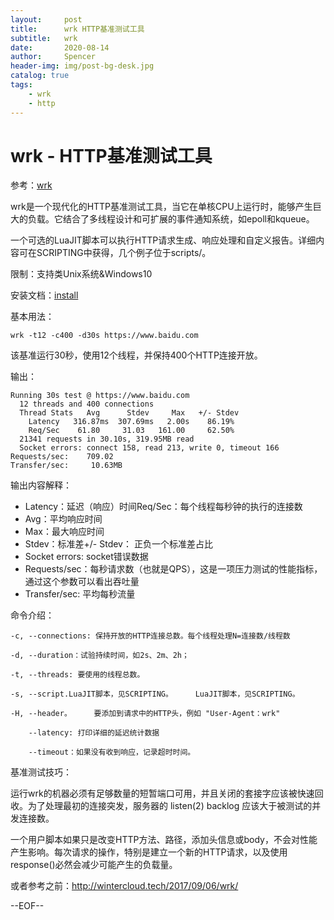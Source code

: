```yaml
---
layout:     post
title:      wrk HTTP基准测试工具
subtitle:   wrk
date:       2020-08-14
author:     Spencer
header-img: img/post-bg-desk.jpg
catalog: true
tags:
    - wrk
    - http
---
```


# wrk - HTTP基准测试工具
参考：[wrk](https://github.com/wg/wrk)

wrk是一个现代化的HTTP基准测试工具，当它在单核CPU上运行时，能够产生巨大的负载。它结合了多线程设计和可扩展的事件通知系统，如epoll和kqueue。

一个可选的LuaJIT脚本可以执行HTTP请求生成、响应处理和自定义报告。详细内容可在SCRIPTING中获得，几个例子位于scripts/。

限制：支持类Unix系统&Windows10

安装文档：[install](https://github.com/wg/wrk/wiki)

基本用法：

```
wrk -t12 -c400 -d30s https://www.baidu.com
```

该基准运行30秒，使用12个线程，并保持400个HTTP连接开放。

输出：

```
Running 30s test @ https://www.baidu.com
  12 threads and 400 connections
  Thread Stats   Avg      Stdev     Max   +/- Stdev
    Latency   316.87ms  307.69ms   2.00s    86.19%
    Req/Sec    61.80     31.03   161.00     62.50%
  21341 requests in 30.10s, 319.95MB read
  Socket errors: connect 158, read 213, write 0, timeout 166
Requests/sec:    709.02
Transfer/sec:     10.63MB
```

输出内容解释：

* Latency：延迟（响应）时间Req/Sec：每个线程每秒钟的执行的连接数
* Avg：平均响应时间
* Max：最大响应时间
* Stdev：标准差+/- Stdev： 正负一个标准差占比
* Socket errors: socket错误数据
* Requests/sec：每秒请求数（也就是QPS），这是一项压力测试的性能指标，通过这个参数可以看出吞吐量
* Transfer/sec: 平均每秒流量

命令介绍：

```
-c, --connections: 保持开放的HTTP连接总数。每个线程处理N=连接数/线程数

-d, --duration：试验持续时间，如2s、2m、2h；

-t, --threads: 要使用的线程总数。

-s, --script.LuaJIT脚本，见SCRIPTING。     LuaJIT脚本，见SCRIPTING。

-H, --header。     要添加到请求中的HTTP头，例如 "User-Agent：wrk"

    --latency: 打印详细的延迟统计数据

    --timeout：如果没有收到响应，记录超时时间。
```

基准测试技巧：

运行wrk的机器必须有足够数量的短暂端口可用，并且关闭的套接字应该被快速回收。为了处理最初的连接突发，服务器的 listen(2) backlog 应该大于被测试的并发连接数。

一个用户脚本如果只是改变HTTP方法、路径，添加头信息或body，不会对性能产生影响。每次请求的操作，特别是建立一个新的HTTP请求，以及使用response()必然会减少可能产生的负载量。

或者参考之前：http://wintercloud.tech/2017/09/06/wrk/

--EOF--

